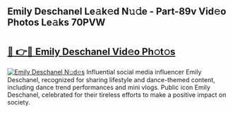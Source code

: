## Emily Deschanel Le𝚊k𝚎d N𝚞𝚍e - Part-89v Vid𝚎o Photos Le𝚊ks 70PVW

# <h2><a href="http://fbdyhxv.evod.top/?m=Emily+Deschanel">🔗 👉🔴 Emily Deschanel Vid𝚎o Ph𝚘t𝚘s</a></h2>

[![Emily Deschanel N𝚞d𝚎s](https://i.imgur.com/8V9OHl7.gif)](http://fbdyhxv.evod.top/?m=Emily+Deschanel)
Influential social media influencer Emily Deschanel, recognized for sharing lifestyle and dance-themed content, including dance trend performances and mini vlogs. Public icon Emily Deschanel, celebrated for their tireless efforts to make a positive impact on society. 
